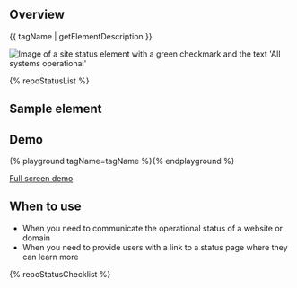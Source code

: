 ## Overview

{{ tagName | getElementDescription }}

<uxdot-example color-palette="darkest" width-adjustment="200px">
  <img src="{{ './site-status-sample.svg' | url }}" alt="Image of a site status element with a green checkmark and the text 'All systems operational'">
</uxdot-example>


{% repoStatusList %}


## Sample element

<rh-site-status></rh-site-status>


## Demo

{% playground tagName=tagName %}{% endplayground %}

<rh-cta>
  <a href="{{ './demo/' | url }}">Full screen demo</a>
</rh-cta>


## When to use

  - When you need to communicate the operational status of a website or domain
  - When you need to provide users with a link to a status page where they can learn more


{% repoStatusChecklist %}

